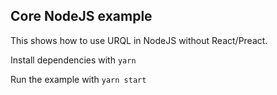 ## Core NodeJS example

This shows how to use URQL in NodeJS without React/Preact.

Install dependencies with `yarn`

Run the example with `yarn start`
